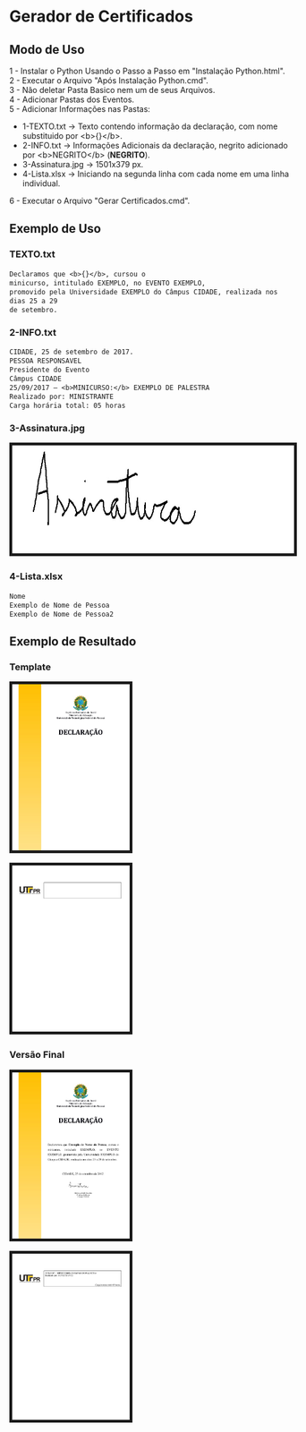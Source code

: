 # Gerador de Certificados


## Modo de Uso
1 - Instalar o Python Usando o Passo a Passo em "Instalação Python.html".  
2 - Executar o Arquivo "Após Instalação Python.cmd".  
3 - Não deletar Pasta Basico nem um de seus Arquivos.  
4 - Adicionar Pastas dos Eventos.  
5 - Adicionar Informações nas Pastas:
* 1-TEXTO.txt       -> Texto contendo informação da declaração, com nome substituido por \<b>{}\</b>.  
* 2-INFO.txt           -> Informações Adicionais da declaração, negrito adicionado por \<b>NEGRITO\</b> (<b>NEGRITO</b>).  
* 3-Assinatura.jpg -> 1501x379 px.  
* 4-Lista.xlsx         -> Iniciando na segunda linha com cada nome em uma linha individual.  

6 - Executar o Arquivo "Gerar Certificados.cmd".  

## Exemplo de Uso

### TEXTO.txt
```
Declaramos que <b>{}</b>, cursou o
minicurso, intitulado EXEMPLO, no EVENTO EXEMPLO,
promovido pela Universidade EXEMPLO do Câmpus CIDADE, realizada nos dias 25 a 29
de setembro.
```
### 2-INFO.txt
```
CIDADE, 25 de setembro de 2017.  
PESSOA RESPONSAVEL  
Presidente do Evento  
Câmpus CIDADE   
25/09/2017 – <b>MINICURSO:</b> EXEMPLO DE PALESTRA  
Realizado por: MINISTRANTE   
Carga horária total: 05 horas
```
### 3-Assinatura.jpg
<img src="https://github.com/JaimeDMN/Gerador-de-Certificados/raw/master/PALESTRA EXEMPLO A/3-Assinatura.jpg" border="5" width="750" height="193" />

### 4-Lista.xlsx
```
Nome  
Exemplo de Nome de Pessoa  
Exemplo de Nome de Pessoa2  
```
## Exemplo de Resultado

### Template
<kbd><img src="https://github.com/JaimeDMN/Gerador-de-Certificados/raw/master/Basico/Template001.jpg" border="5" width="210" height="297" /></kbd>

<kbd><img src="https://github.com/JaimeDMN/Gerador-de-Certificados/raw/master/Basico/Template002.jpg" border="5" width="210" height="297" /></kbd>

### Versão Final

<kbd><img src="https://github.com/JaimeDMN/Gerador-de-Certificados/raw/master/Basico/Final001.jpg" border="5" width="210" height="297" /></kbd>

<kbd><img src="https://github.com/JaimeDMN/Gerador-de-Certificados/raw/master/Basico/Final002.jpg" border="5" width="210" height="297" /></kbd>

